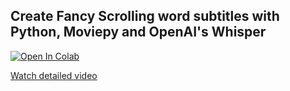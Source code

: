 ## Create Fancy Scrolling word subtitles with Python, Moviepy and OpenAI's Whisper

[![Open In Colab](https://colab.research.google.com/assets/colab-badge.svg)](https://github.com/ramsrigouthamg/Supertranslate.ai/blob/main/Scrolling_Subtitles_On_Video_using_Python/Scrolling_Subtitles_On_Video_using_Python.ipynb)



[Watch detailed video](https://youtu.be/qfFFbFfTbvk)



